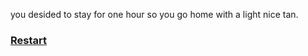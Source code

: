 you desided to stay for one hour so you go home with a light nice tan.

### [Restart](../vacation.md)
